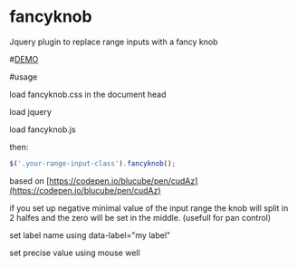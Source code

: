 # fancyknob
Jquery plugin to replace range inputs with a fancy knob


#[DEMO](https://azopcorp.github.io/fancyknob/)




#usage

load fancyknob.css in the document head

load jquery

load fancyknob.js

then:
```javascript
$('.your-range-input-class').fancyknob();

```

based on [https://codepen.io/blucube/pen/cudAz](https://codepen.io/blucube/pen/cudAz)


if you set up negative minimal value of the input range the knob will split in 2 halfes and the zero will be set in the middle. 
(usefull for pan control)



set label name using data-label="my label"


set precise value using mouse well
